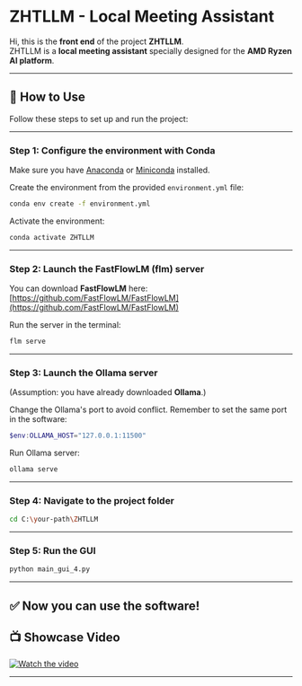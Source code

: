 # ZHTLLM - Local Meeting Assistant  

Hi, this is the **front end** of the project **ZHTLLM**.  
ZHTLLM is a **local meeting assistant** specially designed for the **AMD Ryzen AI platform**.  

---

## 🚀 How to Use  

Follow these steps to set up and run the project:  

---

### Step 1: Configure the environment with Conda  

Make sure you have [Anaconda](https://www.anaconda.com/download) or [Miniconda](https://docs.conda.io/en/latest/miniconda.html) installed.  

Create the environment from the provided `environment.yml` file:  
```bash
conda env create -f environment.yml
```

Activate the environment:  
```bash
conda activate ZHTLLM
```

---

### Step 2: Launch the FastFlowLM (flm) server  

You can download **FastFlowLM** here:  
[https://github.com/FastFlowLM/FastFlowLM](https://github.com/FastFlowLM/FastFlowLM)  

Run the server in the terminal:  
```bash
flm serve
```

---

### Step 3: Launch the Ollama server  

(Assumption: you have already downloaded **Ollama**.)  

Change the Ollama's port to avoid conflict. Remember to set the same port in the software:  
```powershell
$env:OLLAMA_HOST="127.0.0.1:11500"
```

Run Ollama server:  
```bash
ollama serve
```

---

### Step 4: Navigate to the project folder  

```bash
cd C:\your-path\ZHTLLM
```

---

### Step 5: Run the GUI  

```bash
python main_gui_4.py
```

---

## ✅ Now you can use the software!  

## 📺 Showcase Video  

[![Watch the video](assets/cover.png)](https://www.bilibili.com/video/BV1KGYUzLE26)  

  

---

